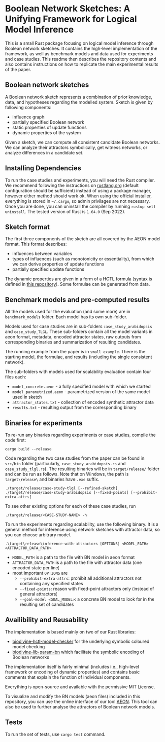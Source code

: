 # Boolean Network Sketches: A Unifying Framework for Logical Model Inference

This is a small Rust package focusing on logical model inference through Boolean network sketches. 
It contains the high-level implementation of the framework, as well as benchmark models and data used for experiments and case studies. 
This readme then describes the repository contents and also contains instructions on how to replicate the main experimental results of the paper.

## Boolean network sketches

A Boolean network sketch represents a combination of prior knowledge, data, and hypotheses regarding the modelled system.
Sketch is given by following components: 
- influence graph
- partially specified Boolean network 
- static properties of update functions
- dynamic properties of the system

Given a sketch, we can compute all consistent candidate Boolean networks. 
We can analyze their attractors symbolically, get witness networks, or analyze differences in a candidate set.

## Installing Dependencies

To run the case studies and experiments, you will need the Rust compiler. 
We recommend following the instructions on [rustlang.org](https://www.rust-lang.org/learn/get-started) (default configuration should be sufficient) instead of using a package manager, however either method should work ok. 
When using the official installer, everything is stored in `~/.cargo`, so admin privilages are not necessary. 
Once you are done, you can uninstall the compiler by running `rustup self uninstall`. 
The tested version of Rust is `1.64.0` (Sep 2022).


## Sketch format

The first three components of the sketch are all covered by the AEON model format. This format describes:
- influences between variables
- types of influences (such as monotonicity or essentiality), from which we can derive properties of update functions
- partially specified update functions 

The dynamic properties are given in a form of a HCTL formula (syntax is defined in [this repository](https://github.com/sybila/biodivine-hctl-model-checker)). Some formulae can be generated from data.

## Benchmark models and pre-computed results

All the models used for the evaluation (and some more) are in `benchmark_models` folder. 
Each model has its own sub-folder.

Models used for case studies are in sub-folders `case_study_arabidopsis` and `case_study_TLGL`.
These sub-folders contain all the model variants in aeon format, metadata, encoded attractor states, raw outputs from corresponding binaries and summarization of resulting candidates.

The running example from the paper is in `small_example`. There is the starting model, the formulae, and results (including the single consistent network).

The sub-folders with models used for scalability evaluation contain four files each:
- `model_concrete.aeon` - a fully specified model with which we started
- `model_parametrized.aeon` - parametrized version of the same model used in sketch
- `attractor_states.txt` - collection of encoded synthetic attractor data
- `results.txt` - resulting output from the corresponding binary

## Binaries for experiments

To re-run any binaries regarding experiments or case studies, compile the code first:
```
cargo build --release
```

Code regarding the two case studies from the paper can be found in `src/bin` folder (particularly, `case_study_arabidopsis.rs` and `case_study_tlgl.rs`). 
The resulting binaries will be in `target/release/` folder and can be run as follows. Note that on Windows, the path is `target\release\` and binaries have `.exe` suffix. 
```
./target/release/case-study-tlgl [--refined-sketch] 
./target/release/case-study-arabidopsis [--fixed-points] [--prohibit-extra-attrs]
```

To see other existing options for each of these case studies, run 
```
./target/release/<CASE-STUDY-NAME> -h
```

To run the experiments regarding scalability, use the following binary.
It is a general method for inference using network sketches with attractor data, so you can choose arbitrary model. 

````
.\target\release\inference-with-attractors [OPTIONS] <MODEL_PATH> <ATTRACTOR_DATA_PATH>
````
- `MODEL_PATH` is a path to the file with BN model in aeon format
- `ATTRACTOR_DATA_PATH` is a path to the file with attractor data (one encoded state per line)
- most important `OPTIONS` are
  - `--prohibit-extra-attrs`: prohibit all additional attractors not containing any specified states
  - `--fixed-points`: reason with fixed-point attractors only (instead of general attractors)
  - `--goal-model <GOAL_MODEL>`: a concrete BN model to look for in the resulting set of candidates


## Availibility and Reusability

The implementation is based mainly on two of our Rust libraries: 
- [biodivine-hctl-model-checker](https://github.com/sybila/biodivine-hctl-model-checker) for the underlying symbolic coloured model checking
- [biodivine-lib-param-bn](https://github.com/sybila/biodivine-lib-param-bn) which facilitate the symbolic encoding of Boolean networks

The implementation itself is fairly minimal (includes i.e., high-level framework or encoding of dynamic properties) and contains basic comments that explain the function of individual components.

Everything is open-source and available with the permissive MIT License.

To visualize and modify the BN models (aeon files) included in this repository, you can use the online interface of our tool [AEON](https://biodivine.fi.muni.cz/aeon). This tool can also be used to further analyse the attractors of Boolean network models.



## Tests 
To run the set of tests, use `cargo test` command.